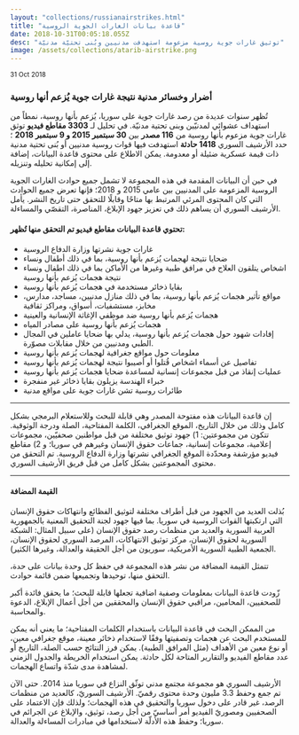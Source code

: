```yaml
---
layout: "collections/russianairstrikes.html"
title: "قاعدة بيانات الغارات الجوية الروسية"
date: 2018-10-31T00:05:18.055Z
desc: "توثيق غارات جوية روسية مزعومة استهدفت مدنيين وبُنى تحتيّة مدنيّة"
image: /assets/collections/atarib-airstrike.png
---
```


<small>31 Oct 2018</small>



### أضرار وخسائر مدنية نتيجة غارات جوية يُزعم أنها روسية 

تُظهر سنوات عديدة من رصد غارات جوية على سوريا، يُزعم بأنها روسية، نمطاً من استهداف عشوائي لمدنيّين وبنى تحتية مدنيّة. في تحليل لـ **3303 مقاطع فيديو** توثق غارات جوية مزعوم بأنها روسية من **116 مصدر** بين **30 سبتمبر 2015 و 9 سبتمبر 2018** ؛ حدد الأرشيف السوري **1418 حادثة** استهدفت فيها قوات روسية مدنيين أو بُنى تحتية مدنية ذات قيمة عسكرية ضئيلة أو معدومة. يمكن الاطلاع على محتوى قاعدة البيانات، إضافة إلى إمكانية تحليله وتنزيله.

في حين أن البيانات المقدمة في هذه المجموعة لا تشمل جميع حوادث الغارات الجوية الروسية المزعومة على المدنيين بين عامي 2015 و 2018؛ فإنها تعرض جميع الحوادث التي كان المحتوى المرئي المرتبط بها متاحًا وقابلًا للتحقق حتى تاريخ النشر. يأمل الأرشيف السوري أن يساهم ذلك في تعزيز جهود الإبلاغ، المناصرة، التقصّي والمساءلة.


#### تحتوي قاعدة البيانات مقاطع فيديو تم التحقق منها تُظهر: 

- غارات جوية نشرتها وزارة الدفاع الروسية
- ضحايا نتيجة لهجمات يُزعم بأنها روسية، بما في ذلك أطفال ونساء
- اشخاص يتلقون العلاج في مرافق طبية وغيرها من الأماكن بما في ذلك اطفال ونساء نتيجة هجمات يُزعم بأنها روسية
- بقايا ذخائر مستخدمة في هجمات يُزعم بأنها روسية
- مواقع تأثير هجمات يُزعم بأنها روسية، بما في ذلك منازل مدنيين، مساجد، مدارس، مخابز، مستشفيات، أسواق، ومراكز ثقافية
- هجمات يُزعم بأنها روسية ضد موظفي الإغاثة الإنسانية والعينية
- هجمات يُزعم بأنها روسية على مصادر المياه
- إفادات شهود حول هجمات يُزعم بأنها روسية، يدلي بها ضحايا عاملين في المجال الطبي ومدنيين من خلال مقابلات مصوّرة.
- معلومات حول مواقع جغرافية لهجمات يُزعم بأنها روسية
- تفاصيل عن أسماء اشخاص قُتلوا أو أصيبوا نتيجة لهجمات يُزعم بأنها روسية
- عمليات إنقاذ من قبل مجموعات إنسانية لمساعدة ضحايا هجمات يُزعم بأنها روسية
- خبراء الهندسة يزيلون بقايا ذخائر غير منفجرة
- طائرات روسية تشن غارات جوية على مواقع مدنية

---

إن قاعدة البيانات هذه مفتوحة المصدر وهي قابلة للبحث وللاستعلام البرمجي بشكل كامل وذلك من خلال التاريخ، الموقع الجغرافي، الكلمة المفتاحية، الصلة ودرجة الوثوقية. تتكون من مجموعتين: 1) جهود توثيق مختلفة من قبل مواطنين صحفيّين، مجموعات إعلامية، مجموعات إنسانية، جماعات حقوق الإنسان وغيرهم في سوريا؛ و 2) مقاطع فيديو مؤرشفة ومحدّدة الموقع الجغرافي نشرتها وزارة الدفاع الروسية. تم التحقق من محتوى المجموعتين بشكل كامل من قبل فريق الأرشيف السوري.

---

#### القيمة المضافة
بُذلت العديد من الجهود من قبل أطراف مختلفة لتوثيق الفظائع وانتهاكات حقوق الإنسان التي ارتكبتها القوات الروسية في سوريا. بما فيها جهود لجنة التحقيق المعنية بالجمهورية العربية السورية والعديد من منظمات رصد حقوق الإنسان (على سبيل المثال: الشبكة السورية لحقوق الإنسان، مركز توثيق الانتهاكات، المرصد السوري لحقوق الإنسان، الجمعية الطبية السورية الأمريكية، سوريون من أجل الحقيقة والعدالة، وغيرها الكثير).

تتمثل القيمة المضافة من نشر هذه المجموعة في حفظ كل وحدة بيانات على حدة، التحقق منها، توحيدها وتجميعها ضمن قائمة حوادث.

زّودت قاعدة البيانات بمعلومات وصفية اضافية تجعلها قابلة للبحث؛ ما يحقق فائدة أكبر للصحفيين، المحامين، مراقبي حقوق الإنسان والمحققين من أجل أعمال الإبلاغ، الدعوة والمحاسبة.

من الممكن البحث في قاعدة البيانات باستخدام الكلمات المفتاحية؛ ما يعني أنه يمكن للمستخدم البحث عن هجمات وتصفيتها وفقًا لاستخدام ذخائر معينة،  موقع جغرافي معين، أو نوع معين من الأهداف (مثل المرافق الطبية). يمكن فرز النتائج حسب الصلة، التاريخ أو عدد مقاطع الفيديو والتقارير المتاحة لكل حادثة. يمكن استخدام الخريطة والجدول الزمني لمشاهدة مدى شدّة واتساع الهجمات.

الأرشيف السوري هو مجموعة مجتمع مدني توثّق النزاع في سوريا منذ 2014. حتى الآن تم جمع وحفظ 3.3 مليون وحدة محتوى رقميّ. الأرشيف السوريّ، كالعديد من منظمات الرصد، غير قادر على دخول سوريا والتحقيق في هذه الهجمات؛ ولذلك فإن الاعتماد على الصحفيين ومصوريّ الفيديو أمر أساسيّ من أجل رصد، توثيق، والإبلاغ عن الجرائم في سوريا؛ وحفظ هذه الأدلّة لاستخدامها في مبادرات المساءلة والعدالة.
